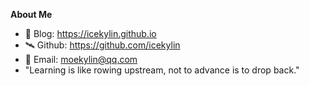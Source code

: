 **About Me** <!--<img src="@attachment/img/Kyubey.gif" style="width:50px">-->
- 📖 Blog: <https://icekylin.github.io>
- 🛰️ Github: <https://github.com/icekylin>
- 📧 Email: moekylin@qq.com
- "Learning is like rowing upstream, not to advance is to drop back."

<!--
| <a href="https://github.com/icekylin"><img align="center" src="https://github-readme-stats.vercel.app/api?username=icekylin&show_icons=true&theme=buefy&hide_border=true&hide=contribs,prs" alt="icekylin's GitHub stats" /></a> | <a href="https://github.com/icekylin"><img align="center" src="https://github-readme-stats.vercel.app/api/top-langs/?username=icekylin&layout=compact&hide_border=true&theme=buefy&hide=javascript,html,css,stylus,less" /></a> |
| ------------- | ------------- |

**Projects**
- <https://github.com/icekylin/Do1ng> 个人维护的结构化安全知识框架
- -->

<!-- ![snake](https://raw.githubusercontent.com/kyl1n0/kyl1n0/output/github-contribution-grid-snake.svg) -->
